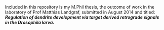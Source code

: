 Included in this repository is my M.Phil thesis, the outcome of work in the laboratory of Prof Matthias Landgraf, submitted in August 2014 and titled: __*Regulation of dendrite development via target derived retrograde signals in the Drosophila larva.*__
